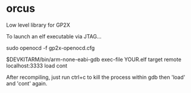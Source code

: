 # orcus
Low level library for GP2X

To launch an elf executable via JTAG...

sudo openocd -f gp2x-openocd.cfg

$DEVKITARM/bin/arm-none-eabi-gdb
exec-file YOUR.elf
target remote localhost:3333
load
cont

After recompiling, just run ctrl+c to kill the process within gdb then 'load' and 'cont' again.
